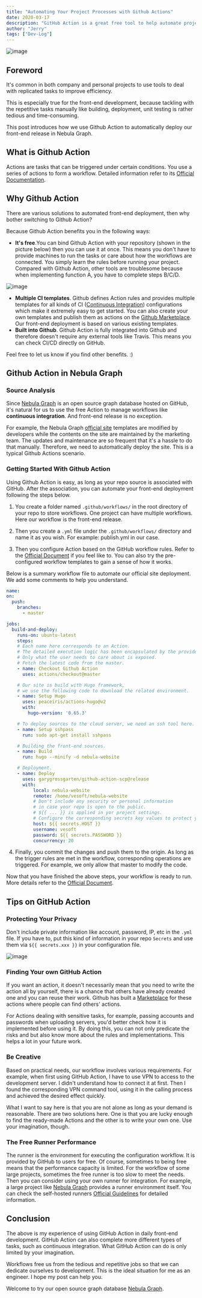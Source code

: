 ```yaml
---
title: "Automating Your Project Processes with Github Actions"
date: 2020-03-17
description: "GitHub Action is a great free tool to help automate project workflows on GitHub. This post shares our experience using GitHub Action to automate our website release process."
author: "Jerry"
tags: ["Dev-Log"]
---
```


![image](https://user-images.githubusercontent.com/38887077/76831941-482a3c80-6863-11ea-9795-009eaa50fc0e.png)

## Foreword

It's common in both company and personal projects to use tools to deal with replicated tasks  to improve efficiency.

This is especially true for the front-end development, because tackling with the repetitive tasks manually like building, deployment, unit testing is rather tedious and time-consuming.

This post introduces how we use Github Action to automatically deploy our front-end release in Nebula Graph.

## What is Github Action

Actions are tasks that can be triggered under certain conditions. You use a series of actions to form a workflow. Detailed information refer to its [Official Documentation](https://github.com/features/actions).

## Why Github Action

There are various solutions to automated front-end deployment, then why bother  switching to Github Action?

Because Github Action benefits you in the following ways:

- **It's free**.You can bind Github Action with your repository (shown in the picture below) then you can use it at once. This means you don't have to provide machines to run the tasks or care about how the workflows are connected. You simply learn the rules before running your project. Compared with Github Action, other tools are troublesome because when implementing function A, you have to complete steps B/C/D.

![image](https://user-images.githubusercontent.com/38887077/76831948-4e201d80-6863-11ea-9dee-be95cefb1ac1.png)

- **Multiple CI templates**. Github defines Action rules and provides multiple templates for all kinds of CI ([Continuous Integration](https://en.wikipedia.org/wiki/Continuous_integration)) configurations which make it extremely easy to get started. You can also create your own templates and publish them as actions on the [Github Marketplace](https://github.com/marketplace?type=actions). Our front-end deployment is based on various existing templates.
- **Built into Github**. Github Action is fully integrated into Github and therefore doesn't require any external tools like Travis. This means you can check CI/CD directly on GitHub.

Feel free to let us know if you find other benefits. :)

## Github Action in Nebula Graph

### Source Analysis

Since [Nebula Graph](https://github.com/vesoft-inc/nebula) is an open source graph database hosted on GitHub, it's natural for us to use the free Action to manage workflows like **continuous integration**. And front-end release is no exception.

For example, the Nebula Graph [official site](https://nebula-graph.io) templates are modified by developers while the contents on the site are maintained by the marketing team. The updates and maintenance are so frequent that it's a hassle to do that manually. Therefore, we need to automatically deploy the site. This is a typical Github Actions scenario.

### Getting Started With Github Action

Using Github Action is easy, as long as your repo source is associated with GitHub. After the association, you can automate your front-end deployment following the steps below.

1. You create a folder named `.github/workflows/` in the root directory of your repo to store workflows. One project can have multiple workflows. Here our workflow is the front-end release.

2. Then you create a `.yml` file under the `.github/workflows/` directory and name it as you wish. For example: publish.yml in our case.

3. Then you configure Action based on the GitHub workflow rules. Refer to the [Official Document](https://help.github.com/en/actions/reference/workflow-syntax-for-github-actions) if you feel like to. You can also try  the pre-configured workflow templates to gain a sense of how it works.

Below is a summary workflow file to automate our official site deployment. We add some comments to help you understand.

```yaml
name:
on:
  push:
    branches:
      - master

jobs:
  build-and-deploy:
    runs-on: ubuntu-latest
    steps:
    # Each name here corresponds to an Action. 
    # The detailed execution logic has been encapsulated by the provider. 
    # Only what the user needs to care about is exposed.
    # Fetch the latest code from the master.
    - name: Checkout Github Action
      uses: actions/checkout@master

    # Our site is build with Hugo framework, 
    # we use the following code to download the related environment.
    - name: Setup Hugo
      uses: peaceiris/actions-hugo@v2
      with:
        hugo-version: '0.65.3'

    # To deploy sources to the cloud server, we need an ssh tool here.
    - name: Setup sshpass
      run: sudo apt-get install sshpass

    # Building the front-end sources.
    - name: Build
      run: hugo --minify -d nebula-website

    # Deployment.
    - name: Deploy
      uses: garygrossgarten/github-action-scp@release
      with:
          local: nebula-website
          remote: /home/vesoft/nebula-website
          # Don't include any security or personal information 
          # in case your repo is open to the public.
          # ${{ ... }} is applied in yor project settings. 
          # Configure the corresponding secrets key values to protect your privacy.
          host: ${{ secrets.HOST }}
          username: vesoft
          password: ${{ secrets.PASSWORD }}
          concurrency: 20
```

4. Finally, you commit the changes and push them to the origin. As long as the trigger rules are met in the workflow, corresponding operations are triggered. For example, we only allow that master to modify the code.

Now that you have finished the above steps, your workflow is ready to run. More details refer to the [Official Document](https://help.github.com/en/actions/configuring-and-managing-workflows/configuring-a-workflow#creating-a-workflow-file).

## Tips on GitHub Action

### Protecting Your Privacy

Don't include private information like account, password, IP, etc in the `.yml` file. If you have to, put this kind of information in your repo `Secrets` and use them via `${{ secrets.xxx }}` in your configuration file.

![image](https://user-images.githubusercontent.com/38887077/76831957-524c3b00-6863-11ea-9aeb-41d39dc70c70.png)

### Finding Your own GitHub Action

If you want an action, it doesn't necessarily mean that you need to write the action all by yourself, there is a chance that others have already created one and you can reuse their work. Github has built a [Marketplace](https://github.com/marketplace?type=actions) for these actions where people can find others' actions.

For Actions dealing with sensitive tasks, for example, passing accounts and passwords  when uploading servers, you'd better check how it is implemented before using it. By doing this, you can not only predicate the risks and but also know more about the rules and implementations. This helps a lot in your future work.

### Be Creative

Based on practical needs, our workflow involves various requirements. For example, when first using GitHub Action, I have to use VPN to access to the development server. I didn't understand how to connect it at first. Then I found the corresponding VPN command tool, using it in the calling process and achieved the desired effect quickly.

What I want to say here is that you are not alone as long as your demand is reasonable. There are two solutions here. One is that you are lucky enough to find the ready-made Actions and the other is to write your own one. Use your imagination, though.

### The Free Runner Performance

The runner is the environment for executing the configuration workflow. It is provided by GitHub to users for free. Of course, sometimes to being free means that the performance capacity is limited. For the workflow of some large projects, sometimes the free runner is too slow to meet the needs. Then you can consider using your own runner for integration. For example, a large project like [Nebula Graph](https://github.com/vesoft-inc/nebula) provides a runner environment itself. You can check the self-hosted runners [Official Guidelines](https://github.blog/2019-11-05-self-hosted-runners-for-github-actions-is-now-in-beta/) for detailed information.

## Conclusion

The above is my experience of using GitHub Action in daily front-end development. GitHub Action can also complete more different types of tasks, such as continuous integration. What GitHub Action can do is only limited by your imagination.

Workflows free us from the tedious and repetitive jobs so that we can dedicate ourselves to development. This is the ideal situation for me as an engineer. I hope my post can help you.

Welcome to try our open source graph database [Nebula Graph](https://github.com/vesoft-inc/nebula).
